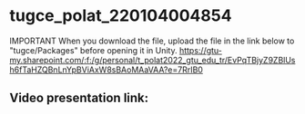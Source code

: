 # tugce_polat_220104004854
 IMPORTANT 
 When you download the file, upload the file in the link below to "tugce/Packages" before opening it in Unity.
 https://gtu-my.sharepoint.com/:f:/g/personal/t_polat2022_gtu_edu_tr/EvPqTBjyZ9ZBlUsh6fTaHZQBnLnYpBViAxW8sBAoMAaVAA?e=7RrIB0
 
 Video presentation link: 
 -
